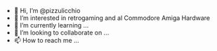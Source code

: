 - 👋 Hi, I’m @pizzulicchio
- 👀 I’m interested in retrogaming and al Commodore Amiga Hardware
- 🌱 I’m currently learning ...
- 💞️ I’m looking to collaborate on ...
- 📫 How to reach me ...

<!---
pizzulicchio/pizzulicchio is a ✨ special ✨ repository because its `README.md` (this file) appears on your GitHub profile.
You can click the Preview link to take a look at your changes.
--->
